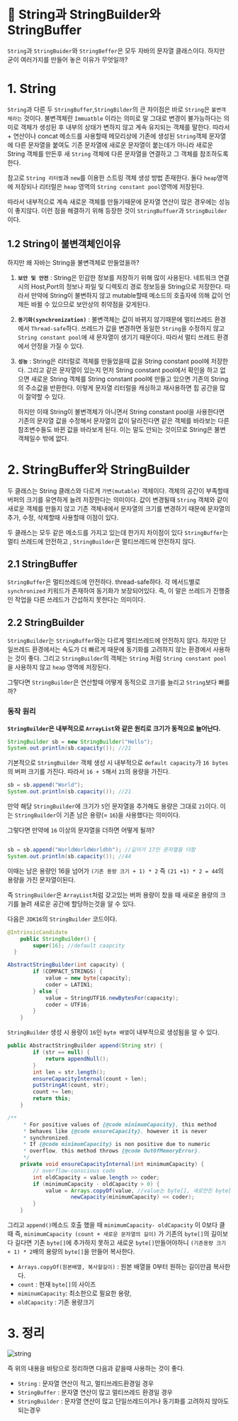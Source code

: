# **📌** String과 StringBuilder와 StringBuffer

`String`과 `StringBuider`와 `StringBeffer`은 모두 자바의 문자열 클래스이다. 하지만 굳이 여러가지를 만들어 놓은 이유가 무엇일까?

# 1. String

`String`과 다른 두 `StringBuffer`,`StringBilder`의 큰 차이점은 바로 `String`은 `불변객체라는` 것이다.  불변객체란 `Immuatble` 이라는 의미로 말 그대로 변경이 불가능하다는 의미로 객체가 생성된 후 내부의 상태가 변하지 않고 계속 유지되는 객체를 말한다. 따라서 + 연산이나 concat 메소드를 사용할때 메모리상에 기존에 생성된 `String`객체 문자열에 다른 문자열을 붙여도 기존 문자열에 새로운 문자열이 붙는데가 아니라 새로운 String 객체를 만든후 새 `String` 객체에 다른 문자열을 연결하고 그 객체를 참조하도록 한다.

참고로 `String 리터럴`과 `new`를 이용한 스트링 객체 생성 방법 존재한다. 둘다 `heap`영역에 저장되나 리터럴은 `heap` 영역의 `String constant pool`영역에 저장된다.

따라서 내부적으로 계속 새로운 객체를 만들기때문에 문자열 연산이 많은 경우에는 성능이 좋지않다. 이런 점을 해결하기 위해 등장한 것이 `StringBuffuer`과 `StringBuilder`이다.



## 1.2 String이 불변객체인이유

하지만 왜 자바는 String을 불변객체로 만들었을까?

1. **`보안 및 안전`** : String은 민감한 정보를 저장하기 위해 많이 사용된다. 네트워크 연결시의 Host,Port의 정보나 파일 및 디렉토리 경로 정보등을 String으로 저장한다. 따라서 만약에 String이 불변하지 않고 mutable할때 메소드의 호출자에 의해 값이 언제든 바뀔 수 있으므로 보안상의 취약점을 갖게된다.
2. **`동기화(synchronization)`**  : 불변객체는 값이 바뀌지 않기때문에 멀티쓰레드 환경에서 `Thread-safe`하다.  쓰레드가 값을 변경하면 동일한 `String`을 수정하지 않고 `String constant pool`에 새 문자열이 생기기 때문이다. 따라서 멀티 쓰레드 환경에서 안정을 가질 수 있다.
3. **`성능`** : String은 리터럴로 객체를 만들었을때 값을 String constant pool에 저장한다. 그리고 같은 문자열이 있는지 먼저 String constant pool에서 확인을 하고 없으면 새로운 String 객체를 String constant pool에 만들고 있으면 기존의 String의 주소값을 반환한다. 이렇게 문자열 리터럴을 캐싱하고 재사용하면 힙 공간을 많이 절약할 수 있다.

   하지만 이때 String이 불변객체가 아니면서 String constant pool을 사용한다면 기존의 문자열 값을 수정해서 문자열의 값이 달라진다면 같은 객체를 바라보는 다른 참조변수들도 바뀐 값을 바라보게 된다. 이는 말도 안되는 것이므로 String은 불변객체일수 밖에 없다.


# 2. StringBuffer와 StringBuilder

두 클래스는 String 클래스와 다르게 `가변(mutable)` 객체이다. 객체의 공간이 부족할때 버퍼의 크기를 유연하게 늘려 저장한다는 의미이다. 값이 변경될때 `String` 객체와 같이 새로운 객체를 만들지 않고 기존 객체내에서 문자열의 크기를 변경하기 때문에 문자열의 추가, 수정, 삭제할때 사용할때 이점이 있다.

두 클래스는 모두 같은 메소드를 가지고 있는데 한가지 차이점이 있다 `StringBuffer`는 멀티 쓰레드에 안전하고 ,  `StringBuilder`은 멀티쓰레드에 안전하지 않다.

## 2.1 StringBuffer

`StringBuffer`은 멀티쓰레드에 안전하다. thread-safe하다.  각 메서드별로 `synchronized` 키워드가 존재하여 동기화가 보장되어있다. 즉, 이 말은 쓰레드가 진행중인 작업을 다른 쓰레드가 간섭하지 못한다는 의미이다.

## 2.2 StringBuilder

`StringBuilder`는 `StringBuffer`와는 다르게 멀티쓰레드에 안전하지 않다. 하지만 단일쓰레드 환경에서는 속도가 더 빠르게 때문에 동기화를 고려하지 않는 환경에서 사용하는 것이 좋다.
그리고 `StringBuilder`의 객체는 `String` 처럼 `String constant pool`을 사용하지 않고 `heap` 영역에 저장된다.

그렇다면 `StringBuilder`은 연산할때 어떻게 동적으로 크기를 늘리고 `String`보다 빠를까?

### 동작 원리

**`StringBuilder`은 내부적으로 `ArrayList`와 같은 원리로 크기가 동적으로 늘어난다.**

```java
StringBuilder sb = new StringBuilder("Hello"); 
System.out.println(sb.capacity()); //21
```

기본적으로 `StringBuilder` 객체 생성 시 내부적으로 `default capacity`가  `16 bytes`의 버퍼 크기를 가진다. 따라서 `16 + 5`해서 `21`의 용량을 가진다.

```java
sb = sb.append("World"); 
System.out.println(sb.capacity()); //21
```

만약 해당 `StringBuilder`에 크기가 `5`인 문자열을 추가해도 용량은 그대로 `21`이다. 이는 `StringBuilder`이 기존 남은 용량(= `16`)을 사용했다는 의미이다.

그렇다면 만약에 `16` 이상의 문자열을 더하면 어떻게 될까?

```java

sb = sb.append("WorldWorldWorldhh"); //길이가 17인 문자열을 더함
System.out.println(sb.capacity()); //44
```

이때는 남은 용량인 16을 넘어가 `(기존 용량 크기 + 1) * 2` 즉 `(21 +1) * 2 = 44`의 용량을 가진 문자열이된다.

즉 `StringBuilder`은 `ArrayList`처럼 갖고있는 버퍼 용량이 찼을 때 새로운 용량의 크기를 늘려 새로운 공간에 할당하는것을 알 수 있다.

다음은 `JDK16`의 `StringBuilder` 코드이다.

```java
@IntrinsicCandidate
    public StringBuilder() {
        super(16); //default caapcity
  }

AbstractStringBuilder(int capacity) {
        if (COMPACT_STRINGS) {
            value = new byte[capacity];
            coder = LATIN1;
        } else {
            value = StringUTF16.newBytesFor(capacity);
            coder = UTF16;
        }
    }
```

`StringBuilder` 생성 시 용량이 `16`인 `byte 배열`이 내부적으로 생성됨을 알 수 있다.

```java
public AbstractStringBuilder append(String str) {
        if (str == null) {
            return appendNull();
        }
        int len = str.length();
        ensureCapacityInternal(count + len); 
        putStringAt(count, str);
        count += len;
        return this;
    }
```

```java
/**
     * For positive values of {@code minimumCapacity}, this method
     * behaves like {@code ensureCapacity}, however it is never
     * synchronized.
     * If {@code minimumCapacity} is non positive due to numeric
     * overflow, this method throws {@code OutOfMemoryError}.
     */
    private void ensureCapacityInternal(int minimumCapacity) {
        // overflow-conscious code
        int oldCapacity = value.length >> coder;
        if (minimumCapacity - oldCapacity > 0) {
            value = Arrays.copyOf(value, //value는 byte[], 새로만든 byte[]에 복사후 리턴
                    newCapacity(minimumCapacity) << coder);
        }
    }
```

그리고 `append()`메소드 호출 했을 때 `minimumCapacity- oldCapacity` 이 0보다 클때 즉, `minimumCapacity (count + 새로운 문자열의 길이)` 가 기존의 `byte[]`의 길이보다 길다면 기존 `byte[]`에 추가하지 못하고 새로운 `byte[]`만들어야하니 `(기존용량 크기 + 1) * 2`배의 용량의 `byte[]`을 만들어 복사한다.

- `Arrays.copyOf(원본배열, 복사할길이)` : 원본 배열을 0부터 원하는 길이만큼 복사한다.
- `count` : 현재 `byte[]`의 사이즈
- `miminumCapacity`: 최소한으로 필요한 용량,
- `oldCapacity` : 기존 용량크기

# 3. 정리

![string](https://github.com/princenim/TIL/assets/59499600/c8b0bcea-6ba6-4950-9f81-7e93d24181f6)


즉 위의 내용을 바탕으로 정리하면 다음과 같을때 사용하는 것이 좋다.

- `String` : 문자열 연산이 적고, 멀티쓰레드환경일 경우
- `StringBuffer` : 문자열 연산이 많고 멀티쓰레드 환경일 경우
- `StringBuilder` : 문자열 연산이 많고 단일쓰레드이거나 동기화를 고려하지 않아도 되는경우